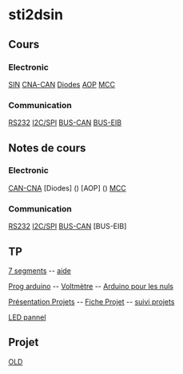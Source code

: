 # sti2dsin

## Cours
### Electronic
[SIN](https://drive.google.com/drive/folders/1Nry6MdYn8fd6hx7JoKz6O9ZD1Hd6q13i)
[CNA-CAN](https://drive.google.com/drive/folders/1BB6bRoB5NnhnO3jo89I9VVwDLA97JocM)
[Diodes](https://drive.google.com/drive/folders/19HgcfMAdXau5hCjmIO7qYFZ4-eq4QfNC)
[AOP](https://drive.google.com/drive/folders/19atuxyHROx1FMTu-SJTtjo4k2kQ99eq)
[MCC](https://drive.google.com/drive/folders/1iGeVqacpa-awr8W0iJ0hFtRp3OxnpQ4a)

### Communication
[RS232](https://drive.google.com/drive/folders/1wGDB0QAhQwCGjOF_YJKtVIhPquZOphkO)
[I2C/SPI](https://drive.google.com/drive/folders/13UW2mVkYiC0QdP0EvH9QML-FkByicGxg)
[BUS-CAN](https://eduscol.education.fr/sti/sites/eduscol.education.fr.sti/files/ressources/techniques/3293/3293-corpus-de-connaissance.pdf)
[BUS-EIB](https://drive.google.com/drive/folders/1Yxy5YlvQuALAC88ec9CIfF0jySht7szu?usp=sharing)

## Notes de cours
### Electronic
[CAN-CNA](https://hackmd.io/@YSaVczpYQySlUnehD8yxvw/Hyl0dE3Et)
[Diodes] ()
[AOP] ()
[MCC](https://hackmd.io/IIX-YhwkRBOtwS17rmPa1Q)
### Communication
[RS232](https://hackmd.io/@YSaVczpYQySlUnehD8yxvw/rykPpPGiP)
[I2C/SPI](https://hackmd.io/@YSaVczpYQySlUnehD8yxvw/SkOSwoiiD)
[BUS-CAN](https://hackmd.io/@YSaVczpYQySlUnehD8yxvw/ry3QStDJ5)
[BUS-EIB]

## TP
[7 segments](https://drive.google.com/drive/folders/1vCsoPxUAdW2A9C2zgOr6C1dWmPQVR_fx) -- 
[aide](https://www.youtube.com/playlist?list=PLkW6qBuit1un6_8GBoBpo7G6H0cfpEdpD)


[Prog arduino](https://docs.google.com/document/d/19JCZMO4zfHxqnz-4h1KUvYIEEuzUJn7XOyC1iEgxawg/edit) -- [Voltmètre](https://docs.google.com/document/d/1iZ41Fo0lxZhXtrj3GpHRgUcYfR8uLZWYIegFmVcj49A/edit) -- [Arduino pour les nuls](http://www.multimedialab.be/doc/erg/2017-2018/Arduino/Arduino_pour_les_nuls_poche_2e_Edition_Mai_2017.pdf)

[Présentation Projets]() --  [Fiche Projet](https://hackmd.io/@YSaVczpYQySlUnehD8yxvw/HkEMytlhF) --
[suivi projets](http://shorturl.at/ouBFT)

[LED pannel](https://hackmd.io/FVL8o-jKSwiKfU52Uy8IMg)

## Projet

[OLD](https://drive.google.com/drive/folders/1xS2sYaaK5xf1hyzMhmGALTOzSEWua75W?usp=sharing)

